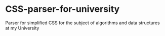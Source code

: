 # CSS-parser-for-university
Parser for simplified CSS for the subject of algorithms and data structures at my University
